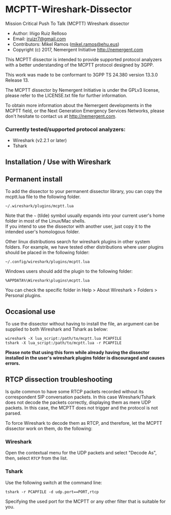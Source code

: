 # MCPTT-Wireshark-Dissector
Mission Critical Push To Talk (MCPTT) Wireshark dissector

* Author: Iñigo Ruiz Relloso
* Email:  iruizr7@gmail.com
* Contributors: Mikel Ramos (mikel.ramos@ehu.eus)
* Copyright (c) 2017, Nemergent Initiative http://nemergent.com

This MCPTT dissector is intended to provide supported protocol analyzers with a
better understanding of the MCPTT protocol designed by 3GPP.

This work was made to be conformant to 3GPP TS 24.380 version 13.3.0 Release 13.

The MCPTT dissector by Nemergent Initiative is under the GPLv3 license, please
refer to the LICENSE.txt file for further information.

To obtain more information about the Nemergent developments in the MCPTT field,
or the Next Generation Emergency Services Networks, please don't hesitate to
contact us at http://nemergent.com.

### Currently tested/supported protocol analyzers:

* Wireshark (v2.2.1 or later)
* Tshark

Installation / Use with Wireshark
---------------------------------

## Permanent install

To add the dissector to your permanent dissector library, you can copy the
mcptt.lua file to the following folder.  

    ~/.wireshark/plugins/mcptt.lua	
	
Note that the `~` (tilde) symbol usually expands into your current user's home
folder in most of the Linux/Mac shells.  
If you intend to use the dissector with another user, just copy it to the
intended user's homologous folder.

Other linux distributions search for wireshark plugins in other system folders.
For example, we have tested other distributions where user plugins should be
placed in the following folder:

    ~/.config/wireshark/plugins/mcptt.lua 
	
Windows users should add the plugin to the following folder:

	%APPDATA%\Wireshark\plugins\mcptt.lua

You can check the specific folder in Help > About Wireshark > Folders > Personal
plugins.

## Occasional use

To use the dissector without having to install the file, an argument can be
supplied to both Wireshark and Tshark as below:

    wireshark -X lua_script:/path/to/mcptt.lua PCAPFILE
    tshark -X lua_script:/path/to/mcptt.lua -r PCAPFILE

**Please note that using this form while already having the dissector installed
in the user's wireshark plugins folder is discouraged and causes errors.**

## RTCP dissection troubleshooting

Is quite common to have some RTCP packets recorded without its correspondent
SIP conversation packets. In this case Wireshark/Tshark does not decode the
packets correctly, displaying them as mere UDP packets.
In this case, the MCPTT does not trigger and the protocol is not parsed.

To force Wireshark to decode them as RTCP, and therefore, let the MCPTT dissector
work on them, do the following:

### Wireshark

Open the contextual menu for the UDP packets and select "Decode As", then, select
`RTCP` from the list.

### Tshark

Use the following switch at the command line:

    tshark -r PCAPFILE -d udp.port==PORT,rtcp

Specifying the used port for the MCPTT or any other filter that is suitable
for you.

